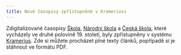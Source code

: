 ```yaml
---
title: Nové časopisy zpřístupněné v Krameriovi
---
```


Zdigitalizované časopisy [Škola](http://kramerius4.nkp.cz/search/handle/uuid:bd119443-183a-4252-9d86-0257e623d99e),
[Národní škola](http://kramerius4.nkp.cz/search/handle/uuid:a58f7f7e-ff9c-45f1-8da5-97a719d0bcbf) a
[Česká
škola](http://kramerius4.nkp.cz/search/handle/uuid:9cdcb815-d64d-49f9-abc7-e60314d9db75),
které vycházely ve druhé polovině 19. století, byly zpřístupněny v systému
[Kramerius](kramerius_pedf_uk.htm). Zde si můžete procházet plné texty článků, popřípadě si je stáhnout ve formátu PDF.
